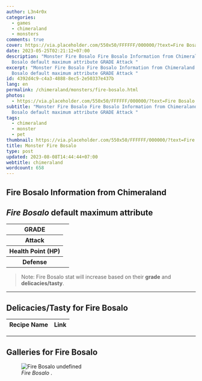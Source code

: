 ```yaml
---
author: L3n4r0x
categories:
  - games
  - chimeraland
  - monsters
comments: true
cover: https://via.placeholder.com/550x50/FFFFFF/000000/?text=Fire Bosalo
date: 2023-05-25T02:21:12+07:00
description: "Monster Fire Bosalo Fire Bosalo Information from Chimeraland Fire
  Bosalo default maximum attribute GRADE Attack "
excerpt: "Monster Fire Bosalo Fire Bosalo Information from Chimeraland Fire
  Bosalo default maximum attribute GRADE Attack "
id: 4392d4c9-c4a3-4888-8ec5-2e50337e437b
lang: en
permalink: /chimeraland/monsters/fire-bosalo.html
photos:
  - https://via.placeholder.com/550x50/FFFFFF/000000/?text=Fire Bosalo
subtitle: "Monster Fire Bosalo Fire Bosalo Information from Chimeraland Fire
  Bosalo default maximum attribute GRADE Attack "
tags:
  - chimeraland
  - monster
  - pet
thumbnail: https://via.placeholder.com/550x50/FFFFFF/000000/?text=Fire Bosalo
title: Monster Fire Bosalo
type: post
updated: 2023-08-08T14:44:44+07:00
webtitle: chimeraland
wordcount: 658
---
```


<link
  rel="stylesheet"
  href="https://rawcdn.githack.com/dimaslanjaka/Web-Manajemen/870a349/css/bootstrap-5-3-0-alpha3-wrapper.css"
/>
<section id="bootstrap-wrapper">
  <div data-bs-theme="dark">
    <h2>Fire Bosalo Information from Chimeraland</h2>
    <h2 id="attribute"><i>Fire Bosalo</i> default maximum attribute</h2>
    <div class="row">
      <div class="col mb-2">
        <div class="card">
          <div class="card-body">
            <table>
              <tr>
                <th>GRADE</th>
                <td><br /></td>
              </tr>
              <tr>
                <th>Attack</th>
                <td></td>
              </tr>
              <tr>
                <th>Health Point (HP)</th>
                <td></td>
              </tr>
              <tr>
                <th>Defense</th>
                <td></td>
              </tr>
            </table>
          </div>
        </div>
      </div>
    </div>
    <blockquote class="bd-callout bd-callout-warning">
      Note: Fire Bosalo stat will increase based on their <b>grade</b> and
      <b>delicacies/tasty</b>.
    </blockquote>
    <hr />
    <h2 id="delicacies">Delicacies/Tasty for Fire Bosalo</h2>
    <div class="card">
      <div class="card-body">
        <div class="table-responsive">
          <table class="table table-striped">
            <thead>
              <tr>
                <th>Recipe Name</th>
                <th>Link</th>
              </tr>
            </thead>
            <tbody></tbody>
          </table>
        </div>
      </div>
    </div>
    <hr />
    <div id="gallery">
      <h2>Galleries for Fire Bosalo</h2>
      <div class="row">
        <div class="col-lg-6 col-12">
          <figure>
            <img
              src="https://www.webmanajemen.com/undefined"
              alt="Fire Bosalo undefined"
            />
            <figcaption style="word-wrap: break-word">
              <i>Fire Bosalo</i> .
            </figcaption>
          </figure>
        </div>
      </div>
    </div>
  </div>
</section>